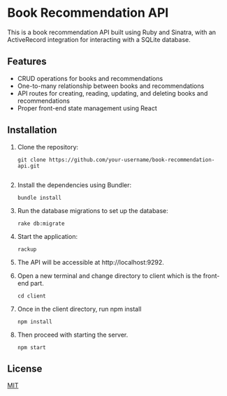 # Book Recommendation API

This is a book recommendation API built using Ruby and Sinatra, with an ActiveRecord integration for interacting with a SQLite database.

## Features

- CRUD operations for books and recommendations
- One-to-many relationship between books and recommendations
- API routes for creating, reading, updating, and deleting books and recommendations
- Proper front-end state management using React

## Installation

1. Clone the repository:

   ```shell
   git clone https://github.com/your-username/book-recommendation-api.git
 
2. Install the dependencies using Bundler:
    ```shell
    bundle install

3. Run the database migrations to set up the database:
    ```shell
    rake db:migrate
4. Start the application:
    ```shell
    rackup

5. The API will be accessible at http://localhost:9292.

6. Open a new terminal and change directory to client which is the front-end part.
    ```shell
    cd client

7. Once in the client directory, run npm install

    ```shell
    npm install

8. Then proceed with starting the server.
    ```shell
    npm start
## License

[MIT](https://choosealicense.com/licenses/mit/)

